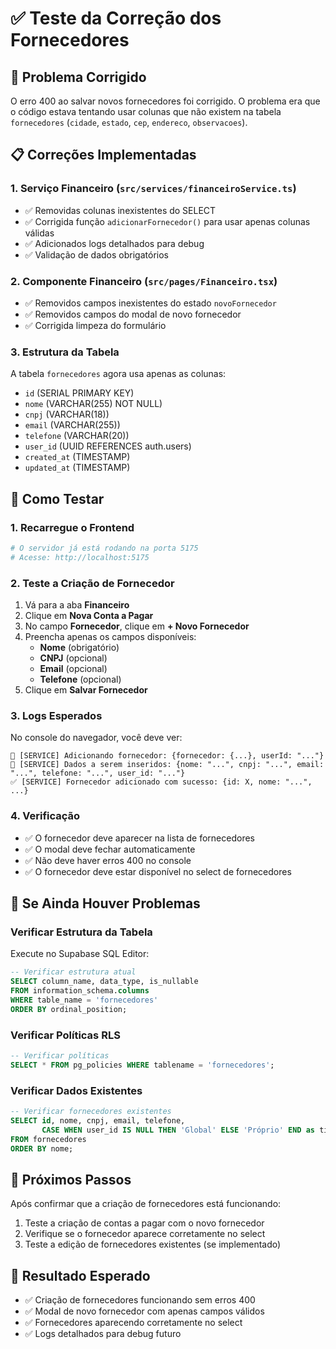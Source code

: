 # ✅ Teste da Correção dos Fornecedores

## 🔧 Problema Corrigido
O erro 400 ao salvar novos fornecedores foi corrigido. O problema era que o código estava tentando usar colunas que não existem na tabela `fornecedores` (`cidade`, `estado`, `cep`, `endereco`, `observacoes`).

## 📋 Correções Implementadas

### 1. Serviço Financeiro (`src/services/financeiroService.ts`)
- ✅ Removidas colunas inexistentes do SELECT
- ✅ Corrigida função `adicionarFornecedor()` para usar apenas colunas válidas
- ✅ Adicionados logs detalhados para debug
- ✅ Validação de dados obrigatórios

### 2. Componente Financeiro (`src/pages/Financeiro.tsx`)
- ✅ Removidos campos inexistentes do estado `novoFornecedor`
- ✅ Removidos campos do modal de novo fornecedor
- ✅ Corrigida limpeza do formulário

### 3. Estrutura da Tabela
A tabela `fornecedores` agora usa apenas as colunas:
- `id` (SERIAL PRIMARY KEY)
- `nome` (VARCHAR(255) NOT NULL)
- `cnpj` (VARCHAR(18))
- `email` (VARCHAR(255))
- `telefone` (VARCHAR(20))
- `user_id` (UUID REFERENCES auth.users)
- `created_at` (TIMESTAMP)
- `updated_at` (TIMESTAMP)

## 🧪 Como Testar

### 1. Recarregue o Frontend
```bash
# O servidor já está rodando na porta 5175
# Acesse: http://localhost:5175
```

### 2. Teste a Criação de Fornecedor
1. Vá para a aba **Financeiro**
2. Clique em **Nova Conta a Pagar**
3. No campo **Fornecedor**, clique em **+ Novo Fornecedor**
4. Preencha apenas os campos disponíveis:
   - **Nome** (obrigatório)
   - **CNPJ** (opcional)
   - **Email** (opcional)
   - **Telefone** (opcional)
5. Clique em **Salvar Fornecedor**

### 3. Logs Esperados
No console do navegador, você deve ver:
```
🔧 [SERVICE] Adicionando fornecedor: {fornecedor: {...}, userId: "..."}
🔧 [SERVICE] Dados a serem inseridos: {nome: "...", cnpj: "...", email: "...", telefone: "...", user_id: "..."}
✅ [SERVICE] Fornecedor adicionado com sucesso: {id: X, nome: "...", ...}
```

### 4. Verificação
- ✅ O fornecedor deve aparecer na lista de fornecedores
- ✅ O modal deve fechar automaticamente
- ✅ Não deve haver erros 400 no console
- ✅ O fornecedor deve estar disponível no select de fornecedores

## 🚨 Se Ainda Houver Problemas

### Verificar Estrutura da Tabela
Execute no Supabase SQL Editor:
```sql
-- Verificar estrutura atual
SELECT column_name, data_type, is_nullable 
FROM information_schema.columns 
WHERE table_name = 'fornecedores' 
ORDER BY ordinal_position;
```

### Verificar Políticas RLS
```sql
-- Verificar políticas
SELECT * FROM pg_policies WHERE tablename = 'fornecedores';
```

### Verificar Dados Existentes
```sql
-- Verificar fornecedores existentes
SELECT id, nome, cnpj, email, telefone, 
       CASE WHEN user_id IS NULL THEN 'Global' ELSE 'Próprio' END as tipo
FROM fornecedores 
ORDER BY nome;
```

## 📝 Próximos Passos
Após confirmar que a criação de fornecedores está funcionando:
1. Teste a criação de contas a pagar com o novo fornecedor
2. Verifique se o fornecedor aparece corretamente no select
3. Teste a edição de fornecedores existentes (se implementado)

## 🎯 Resultado Esperado
- ✅ Criação de fornecedores funcionando sem erros 400
- ✅ Modal de novo fornecedor com apenas campos válidos
- ✅ Fornecedores aparecendo corretamente no select
- ✅ Logs detalhados para debug futuro 